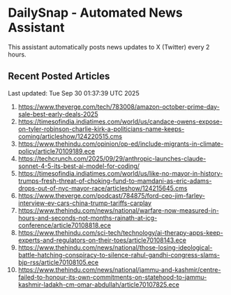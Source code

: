 # DailySnap - Automated News Assistant

This assistant automatically posts news updates to X (Twitter) every 2 hours.

## Recent Posted Articles

Last updated: Tue Sep 30 01:37:39 UTC 2025

1. https://www.theverge.com/tech/783008/amazon-october-prime-day-sale-best-early-deals-2025
2. https://timesofindia.indiatimes.com/world/us/candace-owens-expose-on-tyler-robinson-charlie-kirk-a-politicians-name-keeps-coming/articleshow/124220515.cms
3. https://www.thehindu.com/opinion/op-ed/include-migrants-in-climate-policy/article70109189.ece
4. https://techcrunch.com/2025/09/29/anthropic-launches-claude-sonnet-4-5-its-best-ai-model-for-coding/
5. https://timesofindia.indiatimes.com/world/us/like-no-mayor-in-history-trumps-fresh-threat-of-choking-fund-to-mamdani-as-eric-adams-drops-out-of-nyc-mayor-race/articleshow/124215645.cms
6. https://www.theverge.com/podcast/784875/ford-ceo-jim-farley-interview-ev-cars-china-trump-tariffs-carplay
7. https://www.thehindu.com/news/national/warfare-now-measured-in-hours-and-seconds-not-months-rajnath-at-icg-conference/article70108818.ece
8. https://www.thehindu.com/sci-tech/technology/ai-therapy-apps-keep-experts-and-regulators-on-their-toes/article70108143.ece
9. https://www.thehindu.com/news/national/those-losing-ideological-battle-hatching-conspiracy-to-silence-rahul-gandhi-congress-slams-bjp-rss/article70108105.ece
10. https://www.thehindu.com/news/national/jammu-and-kashmir/centre-failed-to-honour-its-own-commitments-on-statehood-to-jammu-kashmir-ladakh-cm-omar-abdullah/article70107825.ece
